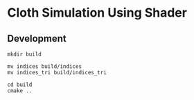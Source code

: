 # Cloth Simulation Using Shader

## Development

```
mkdir build

mv indices build/indices
mv indices_tri build/indices_tri

cd build
cmake ..
```

